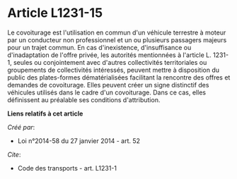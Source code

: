 # Article L1231-15

Le covoiturage est l'utilisation en commun d'un véhicule terrestre à moteur par un conducteur non professionnel et un ou
plusieurs passagers majeurs pour un trajet commun. En cas d'inexistence, d'insuffisance ou d'inadaptation de l'offre privée,
les autorités mentionnées à l'article L. 1231-1, seules ou conjointement avec d'autres collectivités territoriales ou
groupements de collectivités intéressés, peuvent mettre à disposition du public des plates-formes dématérialisées facilitant
la rencontre des offres et demandes de covoiturage. Elles peuvent créer un signe distinctif des véhicules utilisés dans le
cadre d'un covoiturage. Dans ce cas, elles définissent au préalable ses conditions d'attribution.

**Liens relatifs à cet article**

_Créé par_:

  - Loi n°2014-58 du 27 janvier 2014 - art. 52

_Cite_:

  - Code des transports - art. L1231-1
